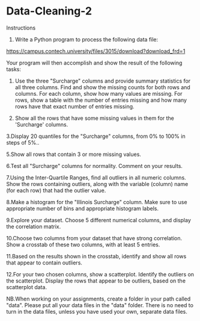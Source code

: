 # Data-Cleaning-2
Instructions

1. Write a Python program to process the following data file:

https://campus.contech.university/files/3015/download?download_frd=1


Your program will then accomplish and show the result of the following tasks:

1. Use the three "Surcharge" columns and provide summary statistics for all three columns. Find and show the missing counts for both rows and columns. For each column, show how many values are missing. For rows, show a table with the number of entries missing and how many rows have that exact number of entries missing.

2. Show all the rows that have some missing values in them for the 'Surcharge' columns.

3.Display 20 quantiles for the "Surcharge" columns, from 0% to 100% in steps of 5%..

5.Show all rows that contain 3 or more missing values.

6.Test all "Surcharge" columns for normality. Comment on your results.

7.Using the Inter-Quartile Ranges, find all outliers in all numeric columns. Show the rows containing outliers, along with the variable (column) name (for each row) that had the outlier value.

8.Make a histogram for the "Illinois Surcharge" column. Make sure to use appropriate number of bins and appropriate histogram labels.

9.Explore your dataset. Choose 5 different numerical columns, and display the correlation matrix.

10.Choose two columns from your dataset that have strong correlation. Show a crosstab of these two columns, with at least 5 entries.

11.Based on the results shown in the crosstab, identify and show all rows that appear to contain outliers.

12.For your two chosen columns, show a scatterplot. Identify the outliers on the scatterplot. Display the rows that appear to be outliers, based on the scatterplot data.

NB.When working on your assignments, create a folder in your path called "data". Please put all your data files in the "data" folder. There is no need to turn in the data files, unless you have used your own, separate data files.
